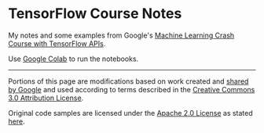 # TensorFlow Course Notes

My notes and some examples from Google's [Machine Learning Crash Course with TensorFlow APIs](https://developers.google.com/machine-learning/crash-course/).

Use [Google Colab](https://colab.research.google.com/) to run the notebooks.

---

Portions of this page are modifications based on work created and [shared by Google](https://developers.google.com/readme/policies/) and used according to terms described in the [Creative Commons 3.0 Attribution License](http://creativecommons.org/licenses/by/3.0/).

Original code samples are licensed under the [Apache 2.0 License](http://www.apache.org/licenses/LICENSE-2.0) as stated [here](https://developers.google.com/terms/site-policies).
